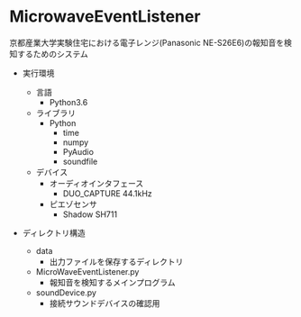 # MicrowaveEventListener

京都産業大学実験住宅における電子レンジ(Panasonic NE-S26E6)の報知音を検知するためのシステム

- 実行環境
  - 言語
    - Python3.6
  - ライブラリ
    - Python
      - time
      - numpy
      - PyAudio
      - soundfile
  - デバイス
    - オーディオインタフェース
      - DUO_CAPTURE 44.1kHz
    - ピエゾセンサ
      - Shadow SH711


- ディレクトリ構造
  - data
    - 出力ファイルを保存するディレクトリ
  - MicroWaveEventListener.py
    - 報知音を検知するメインプログラム
  - soundDevice.py
    - 接続サウンドデバイスの確認用
